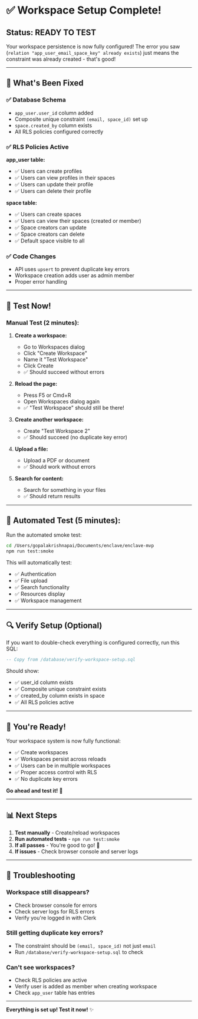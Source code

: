 # ✅ Workspace Setup Complete!

## Status: READY TO TEST

Your workspace persistence is now fully configured! The error you saw (`relation "app_user_email_space_key" already exists`) just means the constraint was already created - that's good!

---

## 🎯 What's Been Fixed

### ✅ Database Schema
- `app_user.user_id` column added
- Composite unique constraint `(email, space_id)` set up
- `space.created_by` column exists
- All RLS policies configured correctly

### ✅ RLS Policies Active
**app_user table:**
- ✅ Users can create profiles
- ✅ Users can view profiles in their spaces
- ✅ Users can update their profile
- ✅ Users can delete their profile

**space table:**
- ✅ Users can create spaces
- ✅ Users can view their spaces (created or member)
- ✅ Space creators can update
- ✅ Space creators can delete
- ✅ Default space visible to all

### ✅ Code Changes
- API uses `upsert` to prevent duplicate key errors
- Workspace creation adds user as admin member
- Proper error handling

---

## 🧪 Test Now!

### Manual Test (2 minutes):

1. **Create a workspace:**
   - Go to Workspaces dialog
   - Click "Create Workspace"
   - Name it "Test Workspace"
   - Click Create
   - ✅ Should succeed without errors

2. **Reload the page:**
   - Press F5 or Cmd+R
   - Open Workspaces dialog again
   - ✅ "Test Workspace" should still be there!

3. **Create another workspace:**
   - Create "Test Workspace 2"
   - ✅ Should succeed (no duplicate key error)

4. **Upload a file:**
   - Upload a PDF or document
   - ✅ Should work without errors

5. **Search for content:**
   - Search for something in your files
   - ✅ Should return results

---

## 🚀 Automated Test (5 minutes):

Run the automated smoke test:

```bash
cd /Users/gopalakrishnapai/Documents/enclave/enclave-mvp
npm run test:smoke
```

This will automatically test:
- ✅ Authentication
- ✅ File upload
- ✅ Search functionality
- ✅ Resources display
- ✅ Workspace management

---

## 🔍 Verify Setup (Optional)

If you want to double-check everything is configured correctly, run this SQL:

```sql
-- Copy from /database/verify-workspace-setup.sql
```

Should show:
- ✅ user_id column exists
- ✅ Composite unique constraint exists
- ✅ created_by column exists in space
- ✅ All RLS policies active

---

## 🎉 You're Ready!

Your workspace system is now fully functional:
- ✅ Create workspaces
- ✅ Workspaces persist across reloads
- ✅ Users can be in multiple workspaces
- ✅ Proper access control with RLS
- ✅ No duplicate key errors

**Go ahead and test it!** 🚀

---

## 📊 Next Steps

1. **Test manually** - Create/reload workspaces
2. **Run automated tests** - `npm run test:smoke`
3. **If all passes** - You're good to go! 🎯
4. **If issues** - Check browser console and server logs

---

## 🚨 Troubleshooting

### Workspace still disappears?
- Check browser console for errors
- Check server logs for RLS errors
- Verify you're logged in with Clerk

### Still getting duplicate key errors?
- The constraint should be `(email, space_id)` not just `email`
- Run `/database/verify-workspace-setup.sql` to check

### Can't see workspaces?
- Check RLS policies are active
- Verify user is added as member when creating workspace
- Check `app_user` table has entries

---

**Everything is set up! Test it now!** ✨


